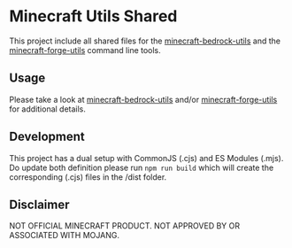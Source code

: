 # Minecraft Utils Shared

This project include all shared files for the
[minecraft-bedrock-utils][minecraft-bedrock-utils] and the
[minecraft-forge-utils][minecraft-forge-utils] command line tools.

## Usage

Please take a look at [minecraft-bedrock-utils][minecraft-bedrock-utils] and/or
[minecraft-forge-utils][minecraft-forge-utils] for additional details.

## Development

This project has a dual setup with CommonJS (.cjs) and ES Modules (.mjs). Do
update both definition please run `npm run build` which will create the
corresponding (.cjs) files in the /dist folder.

## Disclaimer

NOT OFFICIAL MINECRAFT PRODUCT. NOT APPROVED BY OR ASSOCIATED WITH MOJANG.

[minecraft-bedrock-utils]:
  https://github.com/MarkusBordihn/minecraft-bedrock-utils
[minecraft-forge-utils]: https://github.com/MarkusBordihn/minecraft-forge-utils
